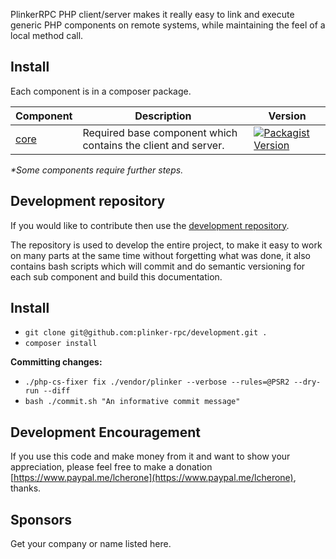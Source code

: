 
PlinkerRPC PHP client/server makes it really easy to link and execute generic PHP 
components on remote systems, while maintaining the feel of a local method call.

## Install

Each component is in a composer package.

| Component    | Description | Version |
| ----------   | ------------- |  ------------- | 
| [core](/core/)         | Required base component which contains the client and server. | [![Packagist Version](https://img.shields.io/packagist/v/plinker/core.svg?style=flat-square)](https://github.com/plinker-rpc/core/releases) |

<em>*Some components require further steps.</em>

Development repository
----------------------

If you would like to contribute then use the [development repository](https://github.com/plinker-rpc/development).

The repository is used to develop the entire project, to make it easy to work on many parts at the same time without forgetting what was done,
it also contains bash scripts which will commit and do semantic versioning for each sub component and build this documentation.

## Install

 - `git clone git@github.com:plinker-rpc/development.git .`
 - `composer install`

**Committing changes:**

 - `./php-cs-fixer fix ./vendor/plinker --verbose --rules=@PSR2 --dry-run --diff`
 - `bash ./commit.sh "An informative commit message"`

## Development Encouragement

If you use this code and make money from it and want to show your appreciation,
please feel free to make a donation [https://www.paypal.me/lcherone](https://www.paypal.me/lcherone), thanks.

## Sponsors

Get your company or name listed here.
